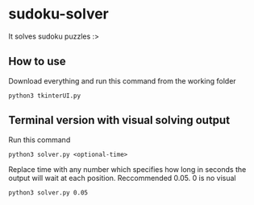 # sudoku-solver

It solves sudoku puzzles :>



## How to use

Download everything and run this command from the working folder

```python3 tkinterUI.py```


## Terminal version with visual solving output

Run this command


```python3 solver.py <optional-time>```

Replace time with any number which specifies how long in seconds the output will wait at each position. Reccommended 0.05. 0 is no visual

```python3 solver.py 0.05```
